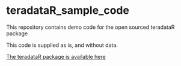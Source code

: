 # teradataR_sample_code
This repository contains demo code for the open sourced teradataR package

This code is supplied as is, and without data.

[The teradataR package is available here](https://github.com/nonsleepr/teradataR)
